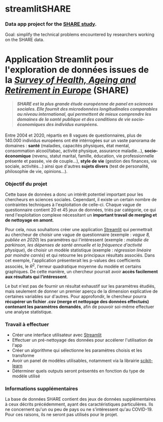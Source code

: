 # streamlitSHARE

### Data app project for the [SHARE study](https://share-eric.eu).

Goal: simplify the technical problems encountered by researchers working on the SHARE data. 


# Application Streamlit pour l'exploration de données issues de la *[Survey of Health, Ageing and Retirement in Europe](http://www.share-project.org/home0.html)* (SHARE)

> #### ***SHARE** est la plus grande étude européenne de panel en sciences sociales. Elle fournit des microdonnées longitudinales comparables au niveau international, qui permettent de mieux comprendre les domaines de la santé publique et des conditions de vie socio-économiques des individus européens.*

Entre 2004 et 2020, répartis en 8 vagues de questionnaires, plus de 140.000 individus européens ont été intérrogées sur un vaste panorama de domaines : **santé** (maladies, capacités physiques, état mental, consommation alcool/tabac, activité physique, assurance maladie...), **socio-économique** (revenu, statut marital, famille, éducation, vie professionnelle présente et passée, vie de couple...), **style de vie** (gestion des finances, vie sociale, activités...) ainsi que d'autres **sujets divers** (test de personalité, philosophie de vie, opinions...).

### Objectif du projet

Cette base de données a donc un intérêt potentiel important pour les chercheurs en sciences sociales. Cependant, il existe un certain nombre de contraintes techniques à l'exploitation de celle-ci. Chaque vague de questionnaire contient 20 et 45 jeux de données, triés par catégorie, ce qui rend l'exploitation complexe nécessitant un **important travail de merging et de nettoyage en amont**.

Pour cela, nous souhaitons créer une application [Streamlit](https://streamlit.io) qui permettrait au chercheur de choisir une vague de questionnaire (exemple : *vague 8, publiée en 2020*) les paramètres qui l'intéressent (exemple : *maladie de parkinson, les dépenses de santé annuelle et la fréquence d'activité physique*), de choisir un modèle statistique (exemple : *régression linéaire par moindre carrés*) et qui retourne les principaux résultats associés. Dans cet exemple, l'application présenterait les p-values des coefficients associés, le $R^2$, l'erreur quadratique moyenne du modèle et certains graphiques. De cette manière, un chercheur pourrait avoir **accès facilement aux résultats qui l'intéressent**.

Le but n'est pas de fournir un résultat exhaustif sur les paramètres étudiés, mais seulement de donner un premier aperçu de la dimension explicative de certaines variables sur d'autres. Pour approfondir, le chercheur pourra **récupérer un fichier .csv (merge et nettoyage des données effectués) contenant les paramètres demandés**, afin de pouvoir soi-même effectuer une analyse statistique. 

### Travail à effectuer 
- Créer une interface utilisateur avec [Streamlit](https://streamlit.io)
- Effectuer un pré-nettoyage des données pour accélerer l'utilisation de l'app
- Créer un algorithme qui sélectionne les paramètres choisis et les transforme
- Avoir un panel de modèles utilisables, notamment via la librairie [scikit-learn](https://scikit-learn.org/stable/index.html)
- Déterminer quels outputs seront présentés en fonction du type de modèle utilisé

### Informations supplémentaires

La base de données SHARE contient des jeux de données supplémentaires à ceux décrits précédemment, ayant des caractéristiques particulières. Ils ne concernent qu'un ou peu de pays ou ne s'intéressent qu'au COVID-19. Pour ces raisons, ils ne seront pas utilisés pour le projet.
